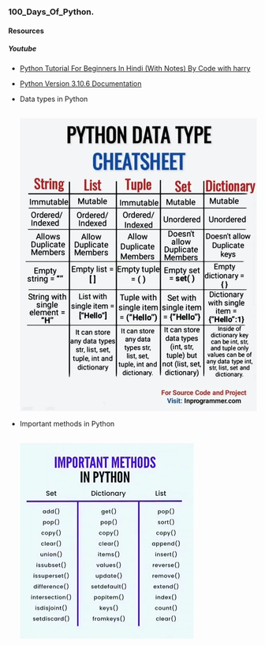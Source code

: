 ### 100_Days_Of_Python.

#### Resources

##### Youtube

- <a href="https://www.youtube.com/watch?v=gfDE2a7MKjA&t=312s">
  Python Tutorial For Beginners In Hindi (With Notes) By Code with harry
  </a>

- <a href="https://docs.python.org/3.10/tutorial/index.html">Python Version 3.10.6 Documentation</a>

* <p>Data types in Python</p>
  </br>
  <img src="/assets/python-data-types.jpg"/>

* <p>Important methods in Python</p>
  </br>
  <img src="/assets/important-methods-in-python.PNG"/>
